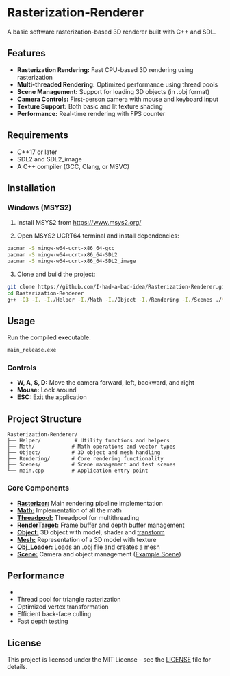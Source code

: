 # Rasterization-Renderer

A basic software rasterization-based 3D renderer built with C++ and SDL.

## Features

- **Rasterization Rendering:** Fast CPU-based 3D rendering using rasterization
- **Multi-threaded Rendering:** Optimized performance using thread pools
- **Scene Management:** Support for loading 3D objects (in .obj format)
- **Camera Controls:** First-person camera with mouse and keyboard input
- **Texture Support:** Both basic and lit texture shading
- **Performance:** Real-time rendering with FPS counter

## Requirements

- C++17 or later
- SDL2 and SDL2_image
- A C++ compiler (GCC, Clang, or MSVC)

## Installation

### Windows (MSYS2)

1. Install MSYS2 from https://www.msys2.org/

2. Open MSYS2 UCRT64 terminal and install dependencies:
```bash
pacman -S mingw-w64-ucrt-x86_64-gcc
pacman -S mingw-w64-ucrt-x86_64-SDL2
pacman -S mingw-w64-ucrt-x86_64-SDL2_image
```

3. Clone and build the project:
```bash
git clone https://github.com/I-had-a-bad-idea/Rasterization-Renderer.git
cd Rasterization-Renderer
g++ -O3 -I. -I./Helper -I./Math -I./Object -I./Rendering -I./Scenes ./*.cpp ./Helper/*.cpp ./Math/*.cpp ./Object/*.cpp ./Rendering/*.cpp ./Scenes/*.cpp -lSDL2 -lSDL2_image -lopengl32 -o renderer.exe
```

## Usage

Run the compiled executable:
```bash
main_release.exe
```

### Controls
- **W, A, S, D:** Move the camera forward, left, backward, and right
- **Mouse:** Look around 
- **ESC:** Exit the application

## Project Structure

```
Rasterization-Renderer/
├── Helper/           # Utility functions and helpers
├── Math/            # Math operations and vector types
├── Object/          # 3D object and mesh handling
├── Rendering/       # Core rendering functionality
├── Scenes/          # Scene management and test scenes
└── main.cpp         # Application entry point
```

### Core Components

- [**Rasterizer:**](Rendering/Rasterizer.cpp) Main rendering pipeline implementation
- [**Math:**](Math/Maths.cpp) Implementation of all the math 
- [**Threadpool:**](Rendering/Threadpool.cpp) Threadpool for multithreading
- [**RenderTarget:**](Rendering/RenderTarget.h) Frame buffer and depth buffer management
- [**Object:**](Object/Object.h) 3D object with model, shader and [transform](Object/ObjectTransform.h)
- [**Mesh:**](Object/Object_mesh.cpp) Representation of a 3D model with texture
- [**Obj_Loader:**](Helper/Obj_loader.cpp) Loads an .obj file and creates a mesh
- [**Scene:**](Scenes/Scene.h) Camera and object management ([Example Scene](Scenes/Test_scene.cpp))

## Performance
-
- Thread pool for triangle rasterization
- Optimized vertex transformation
- Efficient back-face culling
- Fast depth testing

## License

This project is licensed under the MIT License - see the [LICENSE](LICENSE) file for details.
